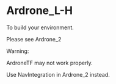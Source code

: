# Ardrone_L-H

To build your environment.

Please see Ardrone_2


Warning:

ArdroneTF may not work properly.

Use NavIntegration in Ardrone_2 instead.
